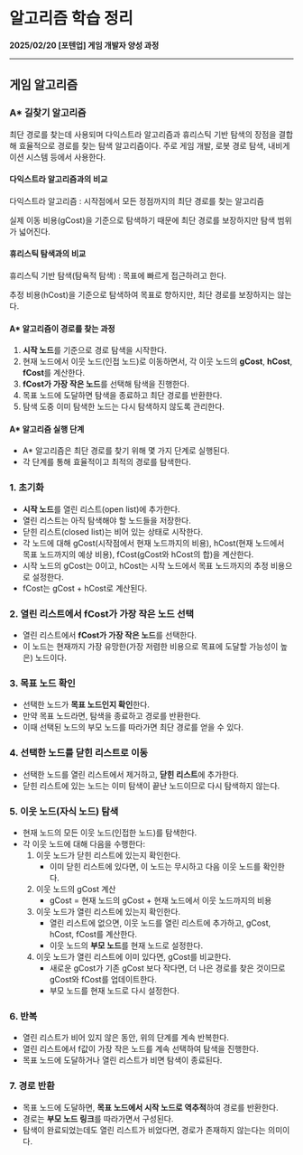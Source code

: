 # 알고리즘 학습 정리

**2025/02/20 [포텐업] 게임 개발자 양성 과정**

---

## 게임 알고리즘

### A* 길찾기 알고리즘

최단 경로를 찾는데 사용되며 다익스트라 알고리즘과 휴리스틱 기반 탐색의 장점을 결합해 효율적으로 경로를 찾는 탐색 알고리즘이다. 주로 게임 개발, 로봇 경로 탐색, 내비게이션 시스템 등에서 사용한다.



#### 다익스트라 알고리즘과의 비교

다익스트라 알고리즘 : 시작점에서 모든 정점까지의 최단 경로를 찾는 알고리즘

실제 이동 비용(gCost)을 기준으로 탐색하기 때문에 최단 경로를 보장하지만 탐색 범위가 넓어진다.



#### 휴리스틱 탐색과의 비교

휴리스틱 기반 탐색(탐욕적 탐색) : 목표에 빠르게 접근하려고 한다.

추정 비용(hCost)을 기준으로 탐색하여 목표로 향하지만, 최단 경로를 보장하지는 않는다.



#### A* 알고리즘이 경로를 찾는 과정

1. **시작 노드**를 기준으로 경로 탐색을 시작한다.
2. 현재 노드에서 이웃 노드(인접 노드)로 이동하면서, 각 이웃 노드의 **gCost**, **hCost**, **fCost**를 계산한다.
3. **fCost가 가장 작은 노드**를 선택해 탐색을 진행한다.
4. 목표 노드에 도달하면 탐색을 종료하고 최단 경로를 반환한다.
5. 탐색 도중 이미 탐색한 노드는 다시 탐색하지 않도록 관리한다.



#### A* 알고리즘 실행 단계

- A* 알고리즘은 최단 경로를 찾기 위해 몇 가지 단계로 실행된다.
- 각 단계를 통해 효율적이고 최적의 경로를 탐색한다.

### 1. **초기화**

- **시작 노드**를 열린 리스트(open list)에 추가한다.
- 열린 리스트는 아직 탐색해야 할 노드들을 저장한다.
- 닫힌 리스트(closed list)는 비어 있는 상태로 시작한다.
- 각 노드에 대해 gCost(시작점에서 현재 노드까지의 비용), hCost(현재 노드에서 목표 노드까지의 예상 비용), fCost(gCost와 hCost의 합)을 계산한다.
- 시작 노드의 gCost는 0이고, hCost는 시작 노드에서 목표 노드까지의 추정 비용으로 설정한다.
- fCost는 gCost + hCost로 계산된다.

### 2. **열린 리스트에서 fCost가 가장 작은 노드 선택**

- 열린 리스트에서 **fCost가 가장 작은 노드**를 선택한다.
- 이 노드는 현재까지 가장 유망한(가장 저렴한 비용으로 목표에 도달할 가능성이 높은) 노드이다.

### 3. **목표 노드 확인**

- 선택한 노드가 **목표 노드인지 확인**한다.
- 만약 목표 노드라면, 탐색을 종료하고 경로를 반환한다.
- 이때 선택된 노드의 부모 노드를 따라가면 최단 경로를 얻을 수 있다.

### 4. **선택한 노드를 닫힌 리스트로 이동**

- 선택한 노드를 열린 리스트에서 제거하고, **닫힌 리스트**에 추가한다.
- 닫힌 리스트에 있는 노드는 이미 탐색이 끝난 노드이므로 다시 탐색하지 않는다.

### 5. **이웃 노드(자식 노드) 탐색**

- 현재 노드의 모든 이웃 노드(인접한 노드)를 탐색한다.
- 각 이웃 노드에 대해 다음을 수행한다:
  1. 이웃 노드가 닫힌 리스트에 있는지 확인한다.
     - 이미 닫힌 리스트에 있다면, 이 노드는 무시하고 다음 이웃 노드를 확인한다.
  2. 이웃 노드의 gCost 계산
     - gCost = 현재 노드의 gCost + 현재 노드에서 이웃 노드까지의 비용
  3. 이웃 노드가 열린 리스트에 있는지 확인한다.
     - 열린 리스트에 없으면, 이웃 노드를 열린 리스트에 추가하고, gCost, hCost, fCost를 계산한다.
     - 이웃 노드의 **부모 노드**를 현재 노드로 설정한다.
  4. 이웃 노드가 열린 리스트에 이미 있다면, gCost를 비교한다.
     - 새로운 gCost가 기존 gCost 보다 작다면, 더 나은 경로를 찾은 것이므로 gCost와 fCost를 업데이트한다.
     - 부모 노드를 현재 노드로 다시 설정한다.

### 6. **반복**

- 열린 리스트가 비어 있지 않은 동안, 위의 단계를 계속 반복한다.
- 열린 리스트에서 f값이 가장 작은 노드를 계속 선택하여 탐색을 진행한다.
- 목표 노드에 도달하거나 열린 리스트가 비면 탐색이 종료된다.

### 7. **경로 반환**

- 목표 노드에 도달하면, **목표 노드에서 시작 노드로 역추적**하여 경로를 반환한다.
- 경로는 **부모 노드 링크**를 따라가면서 구성된다.
- 탐색이 완료되었는데도 열린 리스트가 비었다면, 경로가 존재하지 않는다는 의미이다.
